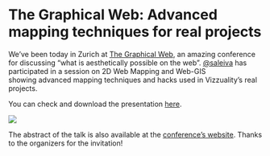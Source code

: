 <!--
slug: the-graphical-web-advanced-mapping-techniques-for
date: Wed Sep 12 2012 14:32:00 GMT+0100 (BST)
tags: The Graphical Web, conference
title: The Graphical Web: Advanced mapping techniques for real projects
id: 31398210021
link: http://blog.vizzuality.com/post/31398210021/the-graphical-web-advanced-mapping-techniques-for
raw: {"blog_name":"vizzuality","id":31398210021,"post_url":"http://blog.vizzuality.com/post/31398210021/the-graphical-web-advanced-mapping-techniques-for","slug":"the-graphical-web-advanced-mapping-techniques-for","type":"text","date":"2012-09-12 13:32:00 GMT","timestamp":1347456720,"state":"published","format":"html","reblog_key":"Q65Mbk3J","tags":["The Graphical Web","conference"],"short_url":"http://tmblr.co/ZQVgQyTFUgdb","highlighted":[],"note_count":2,"title":"The Graphical Web: Advanced mapping techniques for real projects","body":"<p>We&rsquo;ve been today in Zurich at <a href=\"http://www.svgopen.org/2012/\">The Graphical Web</a>, an amazing conference for discussing &ldquo;what is aesthetically possible on the web&rdquo;. <a href=\"https://twitter.com/saleiva\">@saleiva</a> has participated in a session on 2D Web Mapping and Web-GIS showing advanced mapping techniques and hacks used in Vizzuality&rsquo;s real projects. </p>\n<p>You can check and download the presentation <a href=\"https://speakerdeck.com/u/saleiva/p/dynamic-interactive-maps-for-the-new-web\">here</a>.</p>\n<p><a href=\"https://speakerdeck.com/u/saleiva/p/dynamic-interactive-maps-for-the-new-web\"><img src=\"http://cartodb.s3.amazonaws.com/tumblr/posts/presentation.png\"/></a></p>\n<p>The abstract of the talk is also available at the <a href=\"http://www.svgopen.org/2012/#presentation_59\">conference&rsquo;s website</a>. Thanks to the organizers for the invitation!</p>","reblog":{"tree_html":"","comment":"<p>We&rsquo;ve been today in Zurich at <a href=\"http://www.svgopen.org/2012/\">The Graphical Web</a>, an amazing conference for discussing &ldquo;what is aesthetically possible on the web&rdquo;.&nbsp;<a href=\"https://twitter.com/saleiva\">@saleiva</a> has participated in a session on 2D Web Mapping and Web-GIS showing&nbsp;advanced mapping techniques and hacks used in Vizzuality&rsquo;s real projects.&nbsp;</p>\n<p>You can check and download the presentation <a href=\"https://speakerdeck.com/u/saleiva/p/dynamic-interactive-maps-for-the-new-web\">here</a>.</p>\n<p><a href=\"https://speakerdeck.com/u/saleiva/p/dynamic-interactive-maps-for-the-new-web\"><img src=\"http://cartodb.s3.amazonaws.com/tumblr/posts/presentation.png\"></a></p>\n<p>The abstract of the talk is also available at the <a href=\"http://www.svgopen.org/2012/#presentation_59\">conference&rsquo;s website</a>. Thanks to the organizers for the invitation!</p>"},"trail":[{"blog":{"name":"vizzuality","theme":{"avatar_shape":"square","background_color":"#FAFAFA","body_font":"Helvetica Neue","header_bounds":"","header_image":"http://assets.tumblr.com/images/default_header/optica_pattern_09.png?_v=abe6f565397f54e880c2b76e6fc2022e","header_image_focused":"http://assets.tumblr.com/images/default_header/optica_pattern_09_focused_v3.png?_v=abe6f565397f54e880c2b76e6fc2022e","header_image_scaled":"http://assets.tumblr.com/images/default_header/optica_pattern_09_focused_v3.png?_v=abe6f565397f54e880c2b76e6fc2022e","header_stretch":true,"link_color":"#529ECC","show_avatar":true,"show_description":true,"show_header_image":true,"show_title":true,"title_color":"#444444","title_font":"Gibson","title_font_weight":"bold"}},"post":{"id":"31398210021"},"content":"<p>We’ve been today in Zurich at <a href=\"http://www.svgopen.org/2012/\">The Graphical Web</a>, an amazing conference for discussing “what is aesthetically possible on the web”. <a href=\"https://twitter.com/saleiva\">@saleiva</a> has participated in a session on 2D Web Mapping and Web-GIS showing advanced mapping techniques and hacks used in Vizzuality’s real projects. </p>\n<p>You can check and download the presentation <a href=\"https://speakerdeck.com/u/saleiva/p/dynamic-interactive-maps-for-the-new-web\">here</a>.</p>\n<p><a href=\"https://speakerdeck.com/u/saleiva/p/dynamic-interactive-maps-for-the-new-web\"><img src=\"http://cartodb.s3.amazonaws.com/tumblr/posts/presentation.png\"></a></p>\n<p>The abstract of the talk is also available at the <a href=\"http://www.svgopen.org/2012/#presentation_59\">conference’s website</a>. Thanks to the organizers for the invitation!</p>","content_raw":"<p>We've been today in Zurich at <a href=\"http://www.svgopen.org/2012/\">The Graphical Web</a>, an amazing conference for discussing \"what is aesthetically possible on the web\".&nbsp;<a href=\"https://twitter.com/saleiva\">@saleiva</a> has participated in a session on 2D Web Mapping and Web-GIS showing&nbsp;advanced mapping techniques and hacks used in Vizzuality's real projects.&nbsp;</p>\r\n<p>You can check and download the presentation <a href=\"https://speakerdeck.com/u/saleiva/p/dynamic-interactive-maps-for-the-new-web\">here</a>.</p>\r\n<p><a href=\"https://speakerdeck.com/u/saleiva/p/dynamic-interactive-maps-for-the-new-web\"><img src=\"http://cartodb.s3.amazonaws.com/tumblr/posts/presentation.png\"></a></p>\r\n<p>The abstract of the talk is also available at the <a href=\"http://www.svgopen.org/2012/#presentation_59\">conference's website</a>. Thanks to the organizers for the invitation!</p>","is_current_item":true,"is_root_item":true}]}
publish: 2012-09-012
-->


The Graphical Web: Advanced mapping techniques for real projects
================================================================

We’ve been today in Zurich at [The Graphical
Web](http://www.svgopen.org/2012/), an amazing conference for discussing
“what is aesthetically possible on the
web”. [@saleiva](https://twitter.com/saleiva) has participated in a
session on 2D Web Mapping and Web-GIS showing advanced mapping
techniques and hacks used in Vizzuality’s real projects. 

You can check and download the presentation
[here](https://speakerdeck.com/u/saleiva/p/dynamic-interactive-maps-for-the-new-web).

[![](http://cartodb.s3.amazonaws.com/tumblr/posts/presentation.png)](https://speakerdeck.com/u/saleiva/p/dynamic-interactive-maps-for-the-new-web)

The abstract of the talk is also available at the [conference’s
website](http://www.svgopen.org/2012/#presentation_59). Thanks to the
organizers for the invitation!

